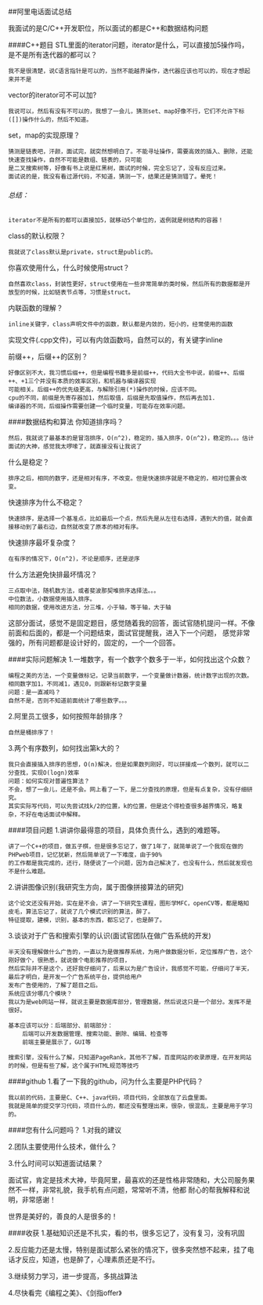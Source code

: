 ##阿里电话面试总结

我面试的是C/C++开发职位，所以面试的都是C++和数据结构问题

####C++题目
STL里面的iterator问题，iterator是什么，可以直接加5操作吗，是不是所有迭代器的都可以？
	
	我不是很清楚，说C语言指针是可以的，当然不能越界操作，迭代器应该也可以的，现在才想起来并不是
	
vector的iterator可不可以加? 

	我说可以，然后有没有不可以的，我想了一会儿，猜测set、map好像不行，它们不允许下标([])操作什么的，然后不知道。

set，map的实现原理？

	猜测是链表吧，汗颜，面试完，就突然想明白了。不能寻址操作，需要高效的插入、删除，还能快速查找操作，自然不可能是数组、链表的，只可能
	是二叉搜索树等，好像有书上说是红黑树，面试的时候，完全忘记了，没有反应过来。
	面试说的是，我没有看过源代码，不知道，猜测一下，结果还是猜测错了。晕死！
	
###### 总结：

	iterator不是所有的都可以直接加5，就移动5个单位的，返例就是树结构的容器！
	
class的默认权限？

	我就说了class默认是private，struct是public的。
	
你喜欢使用什么，什么时候使用struct？

	自然喜欢class，封装性更好，struct使用在一些非常简单的类时候，然后所有的数据都是开放型的时候，比如链表节点等，习惯是struct。
	
内联函数的理解？

	inline关键字，class声明文件中的函数，默认都是内敛的，短小的，经常使用的函数
	
实现文件(.cpp文件)，可以有内敛函数吗，自然可以的，有关键字inline

前缀++，后缀++的区别？

	好像区别不大，我习惯后缀++，但是编程书籍多是前缀++，代码大全书中说，前缀++、后缀++、+1三个并没有本质的效率区别，和机器与编译器实现
	可能相关。后缀++的优先级更高，与解除引用(*)操作的时候，应该不同。
	cpu的不同，前缀是先寄存器加1，然后取值，后缀是先取值操作，然后再去加1.
	编译器的不同，后缀操作需要创建一个临时变量，可能存在效率问题。
	
####数据结构和算法
你知道排序吗？

	然后，我就说了最基本的是冒泡排序，O(n^2)，稳定的，插入排序，O(n^2)，稳定的。。。估计面试的大神，感觉我太啰嗦了，就直接没有让我说了
	
什么是稳定？

	排序之后，相同的数字，还是相对有序，不改变。但是快速排序就是不稳定的，相对位置会改变。
	
快速排序为什么不稳定？
	
	快速排序，是选择一个基准点，比如最后一个点，然后先是从左往右选择，遇到大的值，就会直接移动到了最右边，自然就改变了原本的相对有序。
	
快速排序最坏复杂度？

	在有序的情况下，O(n^2)，不论是顺序，还是逆序
	
什么方法避免快排最坏情况？

	三点取中法，随机数方法，或者斐波那契堆排序选择法。。。
	中位数法，小数据使用插入排序。
	相同的数据，使用改进方法，分三堆，小于轴，等于轴，大于轴
	
这部分面试，感觉不是固定题目，感觉随着我的回答，面试官随机提问一样。不像前面和后面的，都是一个问题结束，面试官提醒我，进入下一个问题，
感觉非常强的，所有问题都是设计好的，固定的，一个一个回答。

####实际问题解决
1.一堆数字，有一个数字个数多于一半，如何找出这个众数？

	编程之美的方法，一个变量做标记，记录当前数字，一个变量做计数器，统计数字出现的次数。相同数字加1，不同减1，遇见0，则跟新标记数字变量
	问题：是一直减吗？
	自然不是，否则不知道前面统计了哪些数字。。。

2.阿里员工很多，如何按照年龄排序？

	自然是桶排序了！
	
3.两个有序数列，如何找出第k大的？

	我只会直接插入排序的思想，O(n)解决，但是如果数列刚好，可以拼接成一个数列，就可以二分查找，实现O(logn)效率
	问题：如何实现对普遍性算法？
	不会，想了一会儿，还是不会。网上看了一下，是二分查找的原理，但是有点复杂，没有仔细研究。
	其实实际写代码，可以先尝试找k/2的位置，k的位置，但是这个得检查很多越界情况，略复杂，不好在电话面试中解释。
	
####项目问题
1.讲讲你最得意的项目，具体负责什么，遇到的难题等。

	讲了一个C++的项目，做五子棋，但是很多忘记了，做了1年了，就简单说了一个我现在做的PHPweb项目，记忆犹新，然后简单说了一下难度，由于90%
	的工作都是我完成的，还行，随便说了一个问题，因为自己解决了，也没有什么，然后就发现也不是什么难题。
	
2.讲讲图像识别(我研究生方向，属于图像拼接算法的研究)

	这个论文还没有开始，实在是不会，讲了一下研究生课程，图形学MFC，openCV等，都是略知皮毛，算法忘记了，就说了几个模式识别的算法，醉了。
	特征提取，建模，识别，基本的东西，都忘记了，也是醉了。
	
3.谈谈对于广告和搜索引擎的认识(面试官团队在做广告系统的开发)

	半天没有理解做什么广告的，一直以为是做推荐系统，为用户做数据分析，定位推荐广告，这个刚好做个，很熟悉，就说做个电影推荐的项目，
	然后实际并不是这个，还好我仔细问了，后来以为是广告设计，我感觉不可能，仔细问了半天，最后才明白，是开发一个广告系统平台，提供给用户
	发布广告使用的，了解了题目之后。
	系统应该分哪几个模块？
	我以为是web网站一样，就说主要是数据库部分，管理数据，然后说这只是一个部分。发挥不是很好。
	
	基本应该可以分：后端部分、前端部分：
		后端可以开发数据管理、搜索功能、删除、编辑、检查等
		前端主要是展示了，GUI等
		
	搜索引擎，没有什么了解，只知道PageRank，其他不了解，百度网站的收录原理，在开发网站的时候，但是有些了解，这个属于HTML规范等技巧
	
####github
1.看了一下我的github，问为什么主要是PHP代码？
	
	我以前的代码，主要是C、C++、java代码，项目代码，全部放在了云盘里面。
	我就是简单的提交学习代码，项目什么的，都还没有整理出来，很杂，很混乱，主要是用于学习的。
	
	
####您有什么问题吗？
1.对我的建议

2.团队主要使用什么技术，做什么？

3.什么时间可以知道面试结果？
	
面试官，肯定是技术大神，毕竟阿里，最喜欢的还是性格非常随和，大公司服务果然不一样，非常礼貌，我手机有点问题，常常听不清，他都
耐心的帮我解释和说明，非常感谢！

世界是美好的，善良的人是很多的！
	
####收获
1.基础知识还是不扎实，看的书，很多忘记了，没有复习，没有巩固

2.反应能力还是太慢，特别是面试那么紧张的情况下，很多突然想不起来，挂了电话才反应，知道，也是醉了，心理素质还是不行。

3.继续努力学习，进一步提高，多挑战算法

4.尽快看完《编程之美》、《剑指offer》
	
